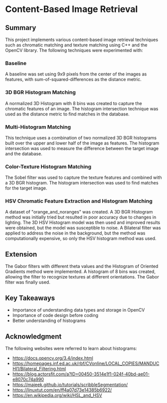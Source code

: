 # Content-Based Image Retrieval

## Summary

This project implements various content-based image retrieval techniques such as chromatic matching and texture matching using C++ and the OpenCV library. The following techniques were experimented with:

### Baseline

A baseline was set using 9x9 pixels from the center of the images as features, with sum-of-squared-differences as the distance metric.

### 3D BGR Histogram Matching

A normalized 3D Histogram with 8 bins was created to capture the chromatic features of an image. The histogram intersection technique was used as the distance metric to find matches in the database.

### Multi-Histogram Matching

This technique uses a combination of two normalized 3D BGR histograms built over the upper and lower half of the image as features. The histogram intersection was used to measure the difference between the target image and the database.

### Color-Texture Histogram Matching

The Sobel filter was used to capture the texture features and combined with a 3D BGR histogram. The histogram intersection was used to find matches for the target image.

### HSV Chromatic Feature Extraction and Histogram Matching

A dataset of "orange_and_noranges" was created. A 3D BGR Histogram method was initially tried but resulted in poor accuracy due to changes in lighting. The 3D HSV Histogram model was then used and improved results were obtained, but the model was susceptible to noise. A Bilateral filter was applied to address the noise in the background, but the method was computationally expensive, so only the HSV histogram method was used.

## Extension

The Gabor filters with different theta values and the Histogram of Oriented Gradients method were implemented. A histogram of 8 bins was created, allowing the filter to recognize textures at different orientations. The Gabor filter was finally used.

## Key Takeaways

- Importance of understanding data types and storage in OpenCV
- Importance of code design before coding
- Better understanding of histograms

## Acknowledgment

The following websites were referred to learn about histograms:
- https://docs.opencv.org/3.4/index.html
- https://homepages.inf.ed.ac.uk/rbf/CVonline/LOCAL_COPIES/MANDUCHI1/Bilateral_Filtering.html
- https://blog.actorsfit.com/a?ID=00450-3514e1f1-024f-40bd-ae01-e8070c74a990
- https://majeek.github.io/tutorials/scribbleSegmentation/
- https://linuxtut.com/en/ff4a07d73e14385b6922/
- https://en.wikipedia.org/wiki/HSL_and_HSV
